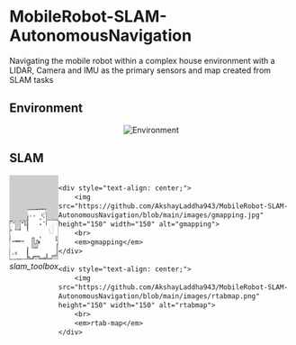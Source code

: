 # MobileRobot-SLAM-AutonomousNavigation

Navigating the mobile robot within a complex house environment with a LIDAR, Camera and IMU as the primary sensors and map created from SLAM tasks

## Environment
<p align="center"> <img src="https://github.com/AkshayLaddha943/MobileRobot-SLAM-AutonomousNavigation/assets/62604049/7563525e-3ff4-476a-b324-48ed0f4f58e2" height="500" width=800" alt="Environment">
<br/>

## SLAM

<div style="display: flex; justify-content: space-between;">
    <div style="text-align: center;">
        <img src="https://github.com/AkshayLaddha943/MobileRobot-SLAM-AutonomousNavigation/blob/main/images/slam_toolbox.jpg" height="150" width="150" alt="slam_toolbox">
        <br>
        <em>slam_toolbox</em>
    </div>

    <div style="text-align: center;">
        <img src="https://github.com/AkshayLaddha943/MobileRobot-SLAM-AutonomousNavigation/blob/main/images/gmapping.jpg" height="150" width="150" alt="gmapping">
        <br>
        <em>gmapping</em>
    </div>

    <div style="text-align: center;">
        <img src="https://github.com/AkshayLaddha943/MobileRobot-SLAM-AutonomousNavigation/blob/main/images/rtabmap.png" height="150" width="150" alt="rtabmap">
        <br>
        <em>rtab-map</em>
    </div>
</div>


